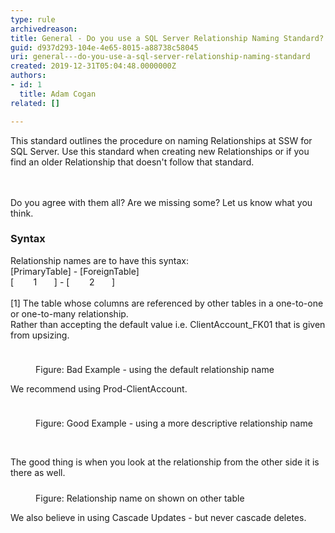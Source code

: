 ```yaml
---
type: rule
archivedreason: 
title: General - Do you use a SQL Server Relationship Naming Standard?
guid: d937d293-104e-4e65-8015-a88738c58045
uri: general---do-you-use-a-sql-server-relationship-naming-standard
created: 2019-12-31T05:04:48.0000000Z
authors:
- id: 1
  title: Adam Cogan
related: []

---
```



​This standard outlines the procedure on naming Relationships at SSW for SQL Server. Use this standard when creating new Relationships or if you find an older Relationship that doesn't follow that standard.<br>
<br><excerpt class='endintro'></excerpt><br>
<p>​​Do you agree with them all? Are we missing some? Let us know what you think.<br></p><h3 class="ssw15-rteElement-H3">Syntax</h3><p>Relationship names are to have this syntax&#58;<br>[PrimaryTable] - [ForeignTable]<br>[&#160; &#160; &#160; &#160; 1&#160; &#160; &#160; &#160;] - [&#160; &#160; &#160; &#160; 2&#160; &#160; &#160; &#160;]<br><br>[1] The table whose columns are referenced by other tables in a one-to-one or one-to-many relationship.<br>Rather than accepting the default value i.e. ClientAccount_FK01 that is given from upsizing.</p><p><img src="/PublishingImages/imgRelationshipPic1.gif" alt="" style="margin&#58;5px;" /><br></p><dd class="ssw15-rteElement-FigureBad">Figure&#58; Bad Example - using the&#160;default relationship name<br></dd><p class="ssw15-rteElement-P">​We recommend using Prod-ClientAccount.<br></p><p class="ssw15-rteElement-P"><img src="/PublishingImages/imgRelationshipPic2.gif" alt="" style="margin&#58;5px;" /><br></p><dd class="ssw15-rteElement-FigureGood">Figure&#58; Good Example - using a more descriptive relationship name<br></dd><p><br></p><p>​The good thing is when you look at the relationship from the other side it is there as well.<br><img src="/PublishingImages/imgRelationshipPic3.gif" alt="" style="margin&#58;5px;" /><br></p><dd class="ssw15-rteElement-FigureNormal">Figure&#58; Relationship name on shown on other table<br></dd><p class="ssw15-rteElement-P">We also believe in using Cascade Updates - but never cascade deletes.<br></p>



